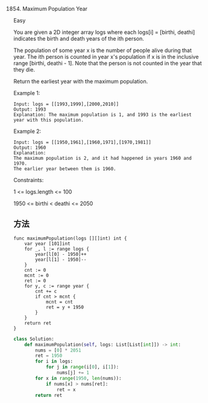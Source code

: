 1854. Maximum Population Year

Easy

You are given a 2D integer array logs where each logs[i] = [birthi, deathi] indicates the birth and death years of the ith person.

The population of some year x is the number of people alive during that year. The ith person is counted in year x's population if x is in the inclusive range [birthi, deathi - 1]. Note that the person is not counted in the year that they die.

Return the earliest year with the maximum population.

 

Example 1:

```
Input: logs = [[1993,1999],[2000,2010]]
Output: 1993
Explanation: The maximum population is 1, and 1993 is the earliest year with this population.
```


Example 2:

```
Input: logs = [[1950,1961],[1960,1971],[1970,1981]]
Output: 1960
Explanation: 
The maximum population is 2, and it had happened in years 1960 and 1970.
The earlier year between them is 1960.
```
 

Constraints:

1 <= logs.length <= 100

1950 <= birthi < deathi <= 2050

## 方法



```
func maximumPopulation(logs [][]int) int {
    var year [101]int 
    for _, l := range logs {
        year[l[0] - 1950]++
        year[l[1] - 1950]--
    }
    cnt := 0
    mcnt := 0
    ret := 0
    for y, c := range year {
        cnt += c 
        if cnt > mcnt {
            mcnt = cnt 
            ret = y + 1950
        }
    }
    return ret
}
```



```python
class Solution:
    def maximumPopulation(self, logs: List[List[int]]) -> int:
        nums = [0] * 2051
        ret = 1950
        for i in logs:
            for j in range(i[0], i[1]):
                nums[j] += 1
        for x in range(1950, len(nums)):
            if nums[x] > nums[ret]:
                ret = x
        return ret
```
